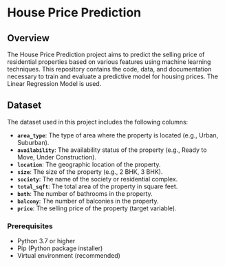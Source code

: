 # House Price Prediction

## Overview

The House Price Prediction project aims to predict the selling price of residential properties based on various features using machine learning techniques. This repository contains the code, data, and documentation necessary to train and evaluate a predictive model for housing prices. The Linear Regression Model is used.

## Dataset

The dataset used in this project includes the following columns:

- **`area_type`**: The type of area where the property is located (e.g., Urban, Suburban).
- **`availability`**: The availability status of the property (e.g., Ready to Move, Under Construction).
- **`location`**: The geographic location of the property.
- **`size`**: The size of the property (e.g., 2 BHK, 3 BHK).
- **`society`**: The name of the society or residential complex.
- **`total_sqft`**: The total area of the property in square feet.
- **`bath`**: The number of bathrooms in the property.
- **`balcony`**: The number of balconies in the property.
- **`price`**: The selling price of the property (target variable).

### Prerequisites

- Python 3.7 or higher
- Pip (Python package installer)
- Virtual environment (recommended)
